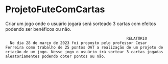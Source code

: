 # ProjetoFuteComCartas
Criar um jogo onde o usuário jogará será sorteado 3 cartas com efeitos podendo ser benéficos ou não.

                                                         RELATÓRIO
      No dia 28 de março de 2023 foi proposto pelo professor Cesar Ferreira como trabalho de 25 pontos OAT a realização de um projeto de 
    criação de um jogo. Nesse jogo o usuário irá sortear 3 cartas jogadas aleatoriamentes podendo obter pontos ou não.
     

